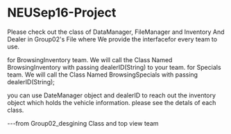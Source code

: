 # NEUSep16-Project

Please check out the class of DataManager, FileManager and Inventory And Dealer in Group02's File where We provide the interfacefor every team to use.

for BrowsingInventory team. We will call the Class Named BrowsingInventory with passing dealerID(String) to your team.
for Specials team. We will call the Class Named BrowsingSpecials with passing dealerID(String);

you can use DateManager object and dealerID to reach out the inventory object which holds the vehicle information.
please see the detals of each class.

---from Group02_desgining Class and top view team
